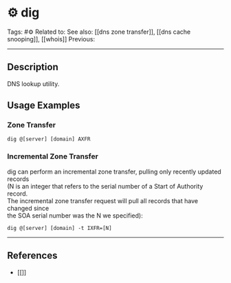 # ⚙️ dig
Tags: #⚙️ 
Related to: 
See also: [[dns zone transfer]], [[dns cache snooping]], [[whois]]
Previous: 

---
## Description
DNS lookup utility.

## Usage Examples
### Zone Transfer
	dig @[server] [domain] AXFR

### Incremental Zone Transfer
dig can perform an incremental zone transfer, pulling only recently updated records  
(N is an integer that refers to the serial number of a Start of Authority record.  
The incremental zone transfer request will pull all records that have changed since  
the SOA serial number was the N we specified):

	dig @[server] [domain] -t IXFR=[N]
  
---
## References
- [[]]